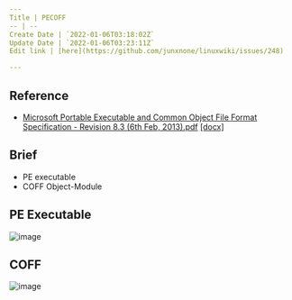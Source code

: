 ```yaml
---
Title | PECOFF
-- | --
Create Date | `2022-01-06T03:18:02Z`
Update Date | `2022-01-06T03:23:11Z`
Edit link | [here](https://github.com/junxnone/linuxwiki/issues/248)

---
```

## Reference
- [Microsoft Portable Executable and Common Object File Format Specification - Revision 8.3 (6th Feb, 2013).pdf](https://github.com/tpn/pdfs/blob/master/Microsoft%20Portable%20Executable%20and%20Common%20Object%20File%20Format%20Specification%20-%20Revision%208.3%20(6th%20Feb%2C%202013).pdf)  [[docx]](https://raw.githubusercontent.com/tpn/pdfs/master/Microsoft%20Portable%20Executable%20and%20Common%20Object%20File%20Format%20Specification%20-%20Revision%208.3%20(6th%20Feb%2C%202013).docx)

## Brief
- PE executable
- COFF Object-Module

## PE Executable

![image](https://user-images.githubusercontent.com/2216970/148322865-9ed5b594-e33f-4095-b339-696ebd477653.png)


## COFF

![image](https://user-images.githubusercontent.com/2216970/148322882-02ed8a6b-d4c4-48a1-bb9e-1bae0c26f5b6.png)


